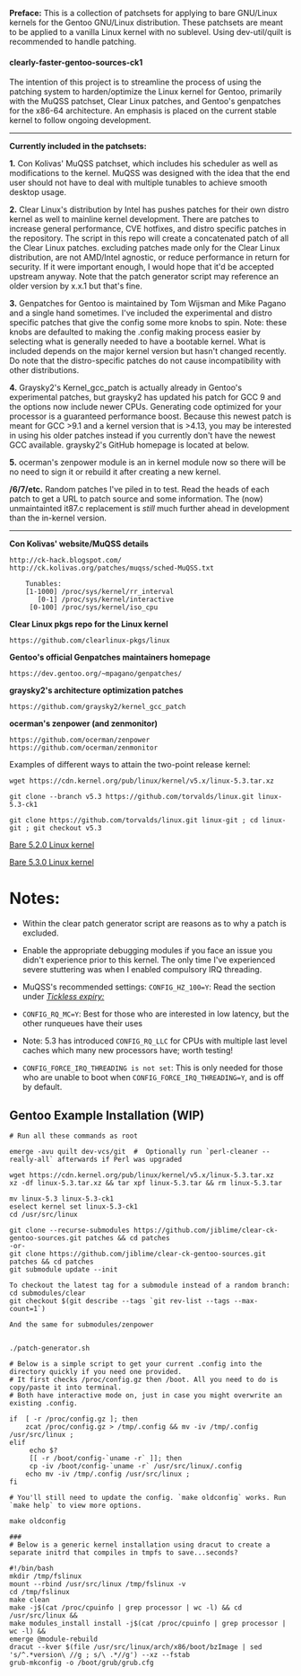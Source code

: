 **Preface:** This is a collection of patchsets for applying to bare GNU/Linux kernels for the Gentoo GNU/Linux distribution. These patchsets are meant to be applied to a vanilla Linux kernel with no sublevel. Using dev-util/quilt is recommended to handle patching.

#### clearly-faster-gentoo-sources-ck1

The intention of this project is to streamline the process of using the patching system to harden/optimize the Linux kernel for Gentoo, primarily with the MuQSS patchset, Clear Linux patches, and Gentoo's genpatches for the x86-64 architecture. An emphasis is placed on the current stable kernel to follow ongoing development. 

---

**Currently included in the patchsets:**

**1.** Con Kolivas' MuQSS patchset, which includes his scheduler as well as modifications to the kernel. MuQSS was designed with the idea that the end user should not have to deal with multiple tunables to achieve smooth desktop usage.

**2.** Clear Linux's distribution by Intel has pushes patches for their own distro kernel as well to mainline kernel development. There are patches to increase general performance, CVE hotfixes, and distro specific patches in the repository. The script in this repo will create a concatenated patch of all the Clear Linux patches. excluding patches made only for the Clear Linux distribution, are not AMD/Intel agnostic, or reduce performance in return for security. If it were important enough, I would hope that it'd be accepted upstream anyway. Note that the patch generator script may reference an older version by x.x.1 but that's fine.

**3.** Genpatches for Gentoo is maintained by Tom Wijsman and Mike Pagano and a single hand sometimes. I've included the experimental and distro specific patches that give the config some more knobs to spin. Note: these knobs are defaulted to making the .config making process easier by selecting what is generally needed to have a bootable kernel. What is included depends on the major kernel version but hasn't changed recently. Do note that the distro-specific patches do not cause incompatibility with other distributions.

**4.** Graysky2's Kernel_gcc_patch is actually already in Gentoo's experimental patches, but graysky2 has updated his patch for GCC 9 and the options now include newer CPUs. Generating code optimized for your processor is a guaranteed performance boost. Because this newest patch is meant for GCC >9.1 and a kernel version that is >4.13, you may be interested in using his older patches instead if you currently don't have the newest GCC available. graysky2's GitHub homepage is located at below.

**5.** ocerman's zenpower module is an in kernel module now so there will be no need to sign it or rebuild it after creating a new kernel.

**/6/7/etc.** Random patches I've piled in to test. Read the heads of each patch to get a URL to patch source and some information. The (now) unmaintainted it87.c replacement is *still* much further ahead in development than the in-kernel version. 


---


**Con Kolivas' website/MuQSS details**
```
http://ck-hack.blogspot.com/
http://ck.kolivas.org/patches/muqss/sched-MuQSS.txt

	Tunables:
	[1-1000] /proc/sys/kernel/rr_interval 
	   [0-1] /proc/sys/kernel/interactive 
	 [0-100] /proc/sys/kernel/iso_cpu
```
**Clear Linux pkgs repo for the Linux kernel**
```
https://github.com/clearlinux-pkgs/linux
```
**Gentoo's official Genpatches maintainers homepage**
```
https://dev.gentoo.org/~mpagano/genpatches/
```
**graysky2's architecture optimization patches**
```
https://github.com/graysky2/kernel_gcc_patch
```
**ocerman's zenpower (and zenmonitor)**
```
https://github.com/ocerman/zenpower
https://github.com/ocerman/zenmonitor
```


Examples of different ways to attain the two-point release kernel:

`wget https://cdn.kernel.org/pub/linux/kernel/v5.x/linux-5.3.tar.xz`

`git clone --branch v5.3 https://github.com/torvalds/linux.git linux-5.3-ck1`

`git clone https://github.com/torvalds/linux.git linux-git ; cd linux-git ; git checkout v5.3`

[Bare 5.2.0 Linux kernel](https://cdn.kernel.org/pub/linux/kernel/v5.x/linux-5.2.tar.xz)

[Bare 5.3.0 Linux kernel](https://cdn.kernel.org/pub/linux/kernel/v5.x/linux-5.3.tar.xz)

# Notes:

- Within the clear patch generator script are reasons as to why a patch is excluded.

- Enable the appropriate debugging modules if you face an issue you didn't experience prior to this kernel. The only time I've experienced severe stuttering was when I enabled compulsory IRQ threading. 

- MuQSS's recommended settings: 
`CONFIG_HZ_100=Y`: Read the section under [*Tickless expiry:*](http://ck.kolivas.org/patches/muqss/sched-MuQSS.txt)

- `CONFIG_RQ_MC=Y`: Best for those who are interested in low latency, but the other runqueues have their uses

- Note: 5.3 has introduced `CONFIG_RQ_LLC` for CPUs with multiple last level caches which many new processors have; worth testing!

-  `CONFIG_FORCE_IRQ_THREADING is not set`: This is only needed for those who are unable to boot when `CONFIG_FORCE_IRQ_THREADING=Y`, and is off by default.



## Gentoo Example Installation (WIP)
```
# Run all these commands as root

emerge -avu quilt dev-vcs/git  #  Optionally run `perl-cleaner --really-all` afterwards if Perl was upgraded

wget https://cdn.kernel.org/pub/linux/kernel/v5.x/linux-5.3.tar.xz
xz -df linux-5.3.tar.xz && tar xpf linux-5.3.tar && rm linux-5.3.tar

mv linux-5.3 linux-5.3-ck1
eselect kernel set linux-5.3-ck1
cd /usr/src/linux

git clone --recurse-submodules https://github.com/jiblime/clear-ck-gentoo-sources.git patches && cd patches
-or-
git clone https://github.com/jiblime/clear-ck-gentoo-sources.git patches && cd patches
git submodule update --init

To checkout the latest tag for a submodule instead of a random branch:
cd submodules/clear
git checkout $(git describe --tags `git rev-list --tags --max-count=1`)

And the same for submodules/zenpower


./patch-generator.sh

# Below is a simple script to get your current .config into the directory quickly if you need one provided.
# It first checks /proc/config.gz then /boot. All you need to do is copy/paste it into terminal.
# Both have interactive mode on, just in case you might overwrite an existing .config.

if  [ -r /proc/config.gz ]; then
	zcat /proc/config.gz > /tmp/.config && mv -iv /tmp/.config /usr/src/linux ;
elif
	 echo $?
	 [[ -r /boot/config-`uname -r` ]]; then
     cp -iv /boot/config-`uname -r` /usr/src/linux/.config
	echo mv -iv /tmp/.config /usr/src/linux ;
fi

# You'll still need to update the config. `make oldconfig` works. Run `make help` to view more options.

make oldconfig

###
# Below is a generic kernel installation using dracut to create a separate initrd that compiles in tmpfs to save...seconds?

#!/bin/bash
mkdir /tmp/fslinux
mount --rbind /usr/src/linux /tmp/fslinux -v
cd /tmp/fslinux
make clean
make -j$(cat /proc/cpuinfo | grep processor | wc -l) && cd /usr/src/linux &&
make modules_install install -j$(cat /proc/cpuinfo | grep processor | wc -l) &&
emerge @module-rebuild
dracut --kver $(file /usr/src/linux/arch/x86/boot/bzImage | sed 's/^.*version\ //g ; s/\ .*//g') --xz --fstab
grub-mkconfig -o /boot/grub/grub.cfg
```

